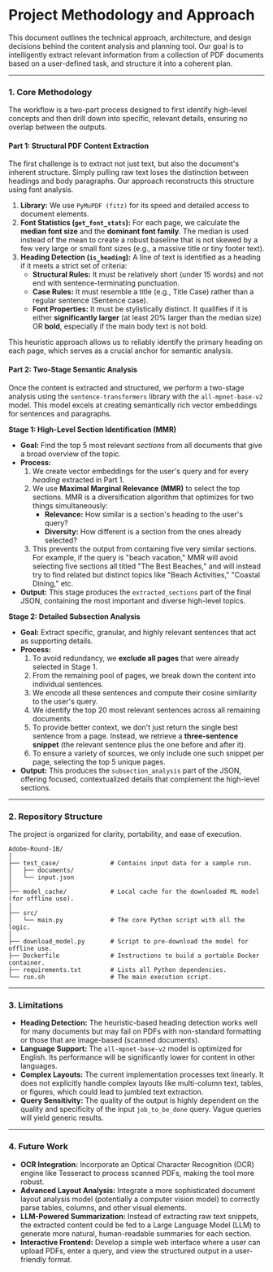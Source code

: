 # Project Methodology and Approach

This document outlines the technical approach, architecture, and design decisions behind the content analysis and planning tool. Our goal is to intelligently extract relevant information from a collection of PDF documents based on a user-defined task, and structure it into a coherent plan.

---

### 1. Core Methodology

The workflow is a two-part process designed to first identify high-level concepts and then drill down into specific, relevant details, ensuring no overlap between the outputs.

#### **Part 1: Structural PDF Content Extraction**

The first challenge is to extract not just text, but also the document's inherent structure. Simply pulling raw text loses the distinction between headings and body paragraphs. Our approach reconstructs this structure using font analysis.

1.  **Library:** We use `PyMuPDF (fitz)` for its speed and detailed access to document elements.
2.  **Font Statistics (`get_font_stats`):** For each page, we calculate the **median font size** and the **dominant font family**. The median is used instead of the mean to create a robust baseline that is not skewed by a few very large or small font sizes (e.g., a massive title or tiny footer text).
3.  **Heading Detection (`is_heading`):** A line of text is identified as a heading if it meets a strict set of criteria:
    - **Structural Rules:** It must be relatively short (under 15 words) and not end with sentence-terminating punctuation.
    - **Case Rules:** It must resemble a title (e.g., Title Case) rather than a regular sentence (Sentence case).
    - **Font Properties:** It must be stylistically distinct. It qualifies if it is either **significantly larger** (at least 20% larger than the median size) OR **bold**, especially if the main body text is not bold.

This heuristic approach allows us to reliably identify the primary heading on each page, which serves as a crucial anchor for semantic analysis.

#### **Part 2: Two-Stage Semantic Analysis**

Once the content is extracted and structured, we perform a two-stage analysis using the `sentence-transformers` library with the `all-mpnet-base-v2` model. This model excels at creating semantically rich vector embeddings for sentences and paragraphs.

**Stage 1: High-Level Section Identification (MMR)**

- **Goal:** Find the top 5 most relevant _sections_ from all documents that give a broad overview of the topic.
- **Process:**
  1.  We create vector embeddings for the user's query and for every _heading_ extracted in Part 1.
  2.  We use **Maximal Marginal Relevance (MMR)** to select the top sections. MMR is a diversification algorithm that optimizes for two things simultaneously:
      - **Relevance:** How similar is a section's heading to the user's query?
      - **Diversity:** How different is a section from the ones already selected?
  3.  This prevents the output from containing five very similar sections. For example, if the query is "beach vacation," MMR will avoid selecting five sections all titled "The Best Beaches," and will instead try to find related but distinct topics like "Beach Activities," "Coastal Dining," etc.
- **Output:** This stage produces the `extracted_sections` part of the final JSON, containing the most important and diverse high-level topics.

**Stage 2: Detailed Subsection Analysis**

- **Goal:** Extract specific, granular, and highly relevant sentences that act as supporting details.
- **Process:**
  1.  To avoid redundancy, we **exclude all pages** that were already selected in Stage 1.
  2.  From the remaining pool of pages, we break down the content into individual sentences.
  3.  We encode all these sentences and compute their cosine similarity to the user's query.
  4.  We identify the top 20 most relevant sentences across all remaining documents.
  5.  To provide better context, we don't just return the single best sentence from a page. Instead, we retrieve a **three-sentence snippet** (the relevant sentence plus the one before and after it).
  6.  To ensure a variety of sources, we only include one such snippet per page, selecting the top 5 unique pages.
- **Output:** This produces the `subsection_analysis` part of the JSON, offering focused, contextualized details that complement the high-level sections.

---

### 2. Repository Structure

The project is organized for clarity, portability, and ease of execution.

```
Adobe-Round-1B/
│
├── test_case/              # Contains input data for a sample run.
│   ├── documents/
│   └── input.json
│
├── model_cache/            # Local cache for the downloaded ML model (for offline use).
│
├── src/
│   └── main.py             # The core Python script with all the logic.
│
├── download_model.py       # Script to pre-download the model for offline use.
├── Dockerfile              # Instructions to build a portable Docker container.
├── requirements.txt        # Lists all Python dependencies.
└── run.sh                  # The main execution script.
```

---

### 3. Limitations

- **Heading Detection:** The heuristic-based heading detection works well for many documents but may fail on PDFs with non-standard formatting or those that are image-based (scanned documents).
- **Language Support:** The `all-mpnet-base-v2` model is optimized for English. Its performance will be significantly lower for content in other languages.
- **Complex Layouts:** The current implementation processes text linearly. It does not explicitly handle complex layouts like multi-column text, tables, or figures, which could lead to jumbled text extraction.
- **Query Sensitivity:** The quality of the output is highly dependent on the quality and specificity of the input `job_to_be_done` query. Vague queries will yield generic results.

---

### 4. Future Work

- **OCR Integration:** Incorporate an Optical Character Recognition (OCR) engine like Tesseract to process scanned PDFs, making the tool more robust.
- **Advanced Layout Analysis:** Integrate a more sophisticated document layout analysis model (potentially a computer vision model) to correctly parse tables, columns, and other visual elements.
- **LLM-Powered Summarization:** Instead of extracting raw text snippets, the extracted content could be fed to a Large Language Model (LLM) to generate more natural, human-readable summaries for each section.
- **Interactive Frontend:** Develop a simple web interface where a user can upload PDFs, enter a query, and view the structured output in a user-friendly format.
